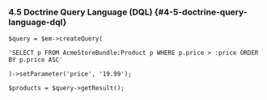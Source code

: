 ### 4.5 Doctrine Query Language (DQL) {#4-5-doctrine-query-language-dql}

```
$query = $em->createQuery(

'SELECT p FROM AcmeStoreBundle:Product p WHERE p.price > :price ORDER BY p.price ASC'

)->setParameter('price', '19.99');

$products = $query->getResult();
```